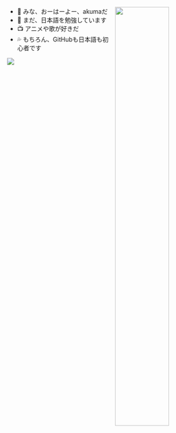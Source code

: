 [<img align="right" width="50%" src="https://github-readme-stats.vercel.app/api/top-langs?username=giegieSong">](https://metrics.lecoq.io/ouuan?template=classic)

- 👋 みな、おーはーよー、akumaだ
- 📖 まだ、日本語を勉強しています
- 📺 アニメや歌が好きだ
- 💦 もちろん、GitHubも日本語も初心者です

<img src="https://github-readme-stats.vercel.app/api?username=akuma&show_icons=true&theme=tokyonight" />

                    
<!---
giegieSong/giegieSong is a ✨ special ✨ repository because its `README.md` (this file) appears on your GitHub profile.
You can click the Preview link to take a look at your changes.
--->
